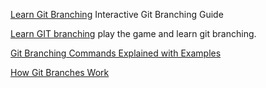 
[Learn Git Branching](https://learngitbranching.js.org/)
Interactive Git Branching Guide

[Learn GIT branching](https://pcottle.github.io/learnGitBranching)
play the game and learn git branching.

[Git Branching Commands Explained with Examples](https://www.freecodecamp.org/news/git-branching-commands-explained)

[How Git Branches Work](https://www.freecodecamp.org/news/how-git-branches-work)
